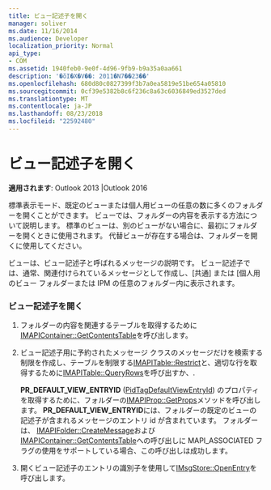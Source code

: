 ```yaml
---
title: ビュー記述子を開く
manager: soliver
ms.date: 11/16/2014
ms.audience: Developer
localization_priority: Normal
api_type:
- COM
ms.assetid: 1940feb0-9e0f-4d96-9fb9-b9a35a0aa661
description: '�ŏI�X�V��: 2011�N7��23��'
ms.openlocfilehash: 680d80c0827399f3b7a0ea5819e51be654a05810
ms.sourcegitcommit: 0cf39e5382b8c6f236c8a63c6036849ed3527ded
ms.translationtype: MT
ms.contentlocale: ja-JP
ms.lasthandoff: 08/23/2018
ms.locfileid: "22592480"
---
```

# <a name="opening-a-view-descriptor"></a>ビュー記述子を開く
  
**適用されます**: Outlook 2013 |Outlook 2016 
  
標準表示モード、既定のビューまたは個人用ビューの任意の数に多くのフォルダーを開くことができます。 ビューでは、フォルダーの内容を表示する方法について説明します。 標準のビューは、別のビューがない場合に、最初にフォルダーを開くときに使用されます。 代替ビューが存在する場合は、フォルダーを開くに使用してください。
  
ビューは、ビュー記述子と呼ばれるメッセージの説明です。 ビュー記述子では、通常、関連付けられているメッセージとして作成し、[共通] または [個人用のビュー フォルダーまたは IPM の任意のフォルダー内に表示されます。
  
### <a name="to-open-a-view-descriptor"></a>ビュー記述子を開く
  
1. フォルダーの内容を関連するテーブルを取得するために[IMAPIContainer::GetContentsTable](imapicontainer-getcontentstable.md)を呼び出します。 
    
2. ビュー記述子用に予約されたメッセージ クラスのメッセージだけを検索する制限を作成し、テーブルを制限する[IMAPITable::Restrict](imapitable-restrict.md)と、適切な行を取得するために[IMAPITable::QueryRows](imapitable-queryrows.md)を呼び出すか、.
    
   **PR_DEFAULT_VIEW_ENTRYID** ([PidTagDefaultViewEntryId](pidtagdefaultviewentryid-canonical-property.md)) のプロパティを取得するために、フォルダーの[IMAPIProp::GetProps](imapiprop-getprops.md)メソッドを呼び出します。 **PR_DEFAULT_VIEW_ENTRYID**には、フォルダーの既定のビューの記述子が含まれるメッセージのエントリ id が含まれています。 フォルダーは、 [IMAPIFolder::CreateMessage](imapifolder-createmessage.md)および[IMAPIContainer::GetContentsTable](imapicontainer-getcontentstable.md)への呼び出しに MAPI_ASSOCIATED フラグの使用をサポートしている場合、この呼び出しは成功します。
    
3. 開くビュー記述子のエントリの識別子を使用して[IMsgStore::OpenEntry](imsgstore-openentry.md)を呼び出します。 
    

